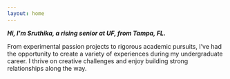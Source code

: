 ```yaml
---
layout: home
---
```


***Hi, I'm Sruthika, a rising senior at UF, from Tampa, FL.***

From experimental passion projects to rigorous academic pursuits, I’ve had the opportunity to create a variety of experiences during my undergraduate career. I thrive on creative challenges and enjoy building strong relationships along the way. 